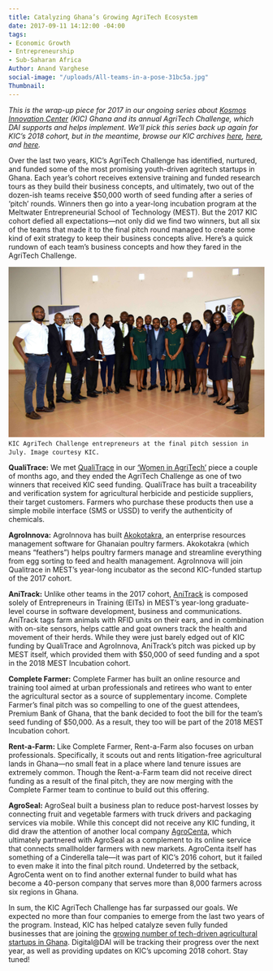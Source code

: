 ```yaml
---
title: Catalyzing Ghana’s Growing AgriTech Ecosystem
date: 2017-09-11 14:12:00 -04:00
tags:
- Economic Growth
- Entrepreneurship
- Sub-Saharan Africa
Author: Anand Varghese
social-image: "/uploads/All-teams-in-a-pose-31bc5a.jpg"
Thumbnail: 
---
```


*This is the wrap-up piece for 2017 in our ongoing series about [Kosmos Innovation Center](http://www.kosmosinnovationcenter.com/) (KIC) Ghana and its annual AgriTech Challenge, which DAI supports and helps implement. We’ll pick this series back up again for KIC’s 2018 cohort, but in the meantime, browse our KIC archives [here](https://dai-global-digital.com/women-in-agritech-profiles-from-ghana.html), [here](https://dai-global-digital.com/ict-in-the-agricultural-sector-business-concepts-from-ghanaian-youth.html), and [here](https://dai-global-digital.com/ghana-agritech-exchange.html).* 

<!--more-->

Over the last two years, KIC’s AgriTech Challenge has identified, nurtured, and funded some of the most promising youth-driven agritech startups in Ghana. Each year’s cohort receives extensive training and funded research tours as they build their business concepts, and ultimately, two out of the dozen-ish teams receive $50,000 worth of seed funding after a series of ‘pitch’ rounds. Winners then go into a year-long incubation program at the Meltwater Entrepreneurial School of Technology (MEST). But the 2017 KIC cohort defied all expectations—not only did we find two winners, but all six of the teams that made it to the final pitch round managed to create some kind of exit strategy to keep their business concepts alive. Here’s a quick rundown of each team’s business concepts and how they fared in the AgriTech Challenge. 

![All-teams-in-a-pose-31bc5a.jpg](/uploads/All-teams-in-a-pose-31bc5a.jpg)
`KIC AgriTech Challenge entrepreneurs at the final pitch session in July. Image courtesy KIC.`

**QualiTrace:** We met [QualiTrace](https://www.facebook.com/QualiTrace/) in our [‘Women in AgriTech’](https://dai-global-digital.com/women-in-agritech-profiles-from-ghana.html) piece a couple of months ago, and they ended the AgriTech Challenge as one of two winners that received KIC seed funding. QualiTrace has built a traceability and verification system for agricultural herbicide and pesticide suppliers, their target customers. Farmers who purchase these products then use a simple mobile interface (SMS or USSD) to verify the authenticity of chemicals.  

**AgroInnova:** AgroInnova has built [Akokotakra](http://akokotakra.com/app), an enterprise resources management software for Ghanaian poultry farmers. Akokotakra (which means “feathers”) helps poultry farmers manage and streamline everything from egg sorting to feed and health management. AgroInnova will join Qualitrace in MEST’s year-long incubator as the second KIC-funded startup of the 2017 cohort. 

**AniTrack:** Unlike other teams in the 2017 cohort, [AniTrack](http://anitrackgh.com/) is composed solely of Entrepreneurs in Training (EITs) in MEST’s year-long graduate-level course in software development, business and communications. AniTrack tags farm animals with RFID units on their ears, and in combination with on-site sensors, helps cattle and goat owners track the health and movement of their herds. While they were just barely edged out of KIC funding by QualiTrace and AgroInnova, AniTrack’s pitch was picked up by MEST itself, which provided them with $50,000 of seed funding and a spot in the 2018 MEST Incubation cohort. 

**Complete Farmer:** Complete Farmer has built an online resource and training tool aimed at urban professionals and retirees who want to enter the agricultural sector as a source of supplementary income. Complete Farmer’s final pitch was so compelling to one of the guest attendees, Premium Bank of Ghana, that the bank decided to foot the bill for the team’s seed funding of $50,000. As a result, they too will be part of the 2018 MEST Incubation cohort. 

**Rent-a-Farm:** Like Complete Farmer, Rent-a-Farm also focuses on urban professionals. Specifically, it scouts out and rents litigation-free agricultural lands in Ghana—no small feat in a place where land tenure issues are extremely common. Though the Rent-a-Farm team did not receive direct funding as a result of the final pitch, they are now merging with the Complete Farmer team to continue to build out this offering. 

**AgroSeal:** AgroSeal built a business plan to reduce post-harvest losses by connecting fruit and vegetable farmers with truck drivers and packaging services via mobile. While this concept did not receive any KIC funding, it did draw the attention of another local company [AgroCenta](https://agrocenta.com/), which ultimately partnered with AgroSeal as a complement to its online service that connects smallholder farmers with new markets. AgroCenta itself has something of a Cinderella tale—it was part of KIC’s 2016 cohort, but it failed to even make it into the final pitch round. Undeterred by the setback, AgroCenta went on to find another external funder to build what has become a 40-person company that serves more than 8,000 farmers across six regions in Ghana. 

In sum, the KIC AgriTech Challenge has far surpassed our goals. We expected no more than four companies to emerge from the last two years of the program. Instead, KIC has helped catalyze seven fully funded businesses that are joining the [growing number of tech-driven agricultural startups in Ghana](https://qz.com/1022969/farmers-are-the-secret-ingredient-for-ghanas-most-innovative-startups/). Digital@DAI will be tracking their progress over the next year, as well as providing updates on KIC’s upcoming 2018 cohort. Stay tuned!
